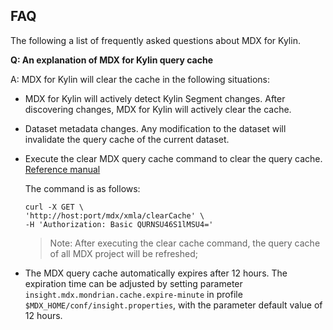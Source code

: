 ## FAQ

The following a list of frequently asked questions about MDX for Kylin.

**Q: An explanation of MDX for Kylin query cache**

A: MDX for Kylin will clear the cache in the following situations:

- MDX for Kylin will actively detect Kylin Segment changes. After discovering changes, MDX for Kylin will actively clear the cache.

- Dataset metadata changes. Any modification to the dataset will invalidate the query cache of the current dataset.

- Execute the clear MDX query cache command to clear the query cache. [Reference manual](../rest/query.en.md)

	The command is as follows:

	```
	curl -X GET \
	'http://host:port/mdx/xmla/clearCache' \
	-H 'Authorization: Basic QURNSU46S1lMSU4='
	```
	> Note: After executing the clear cache command, the query cache of all MDX project will be refreshed;

- The MDX query cache automatically expires after 12 hours. The expiration time can be adjusted by setting parameter `insight.mdx.mondrian.cache.expire-minute` in profile `$MDX_HOME/conf/insight.properties`, with the parameter default value of 12 hours.
